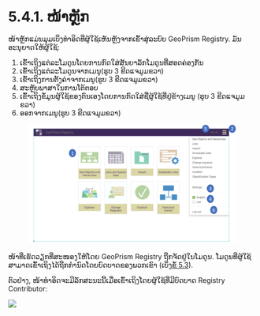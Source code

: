 # 5.4.1. ໜ້າຫຼັກ

ໜ້າຫຼັກແມ່ນມຸມເບິ່ງທໍາອິດທີ່ຜູ້ໃຊ້ເຫັນຫຼັງຈາກເຂົ້າສູ່ລະບົບ GeoPrism Registry. ມັນອະນຸຍາດໃຫ້ຜູ້ໃຊ້:

1. ເຂົ້າເຖິງແຕ່ລະໂມດູນໂດຍການກົດໃສ່ສັນຍາລັກໂມດູນທີ່ສອດຄ່ອງກັນ
2. ເຂົ້າເຖິງແຕ່ລະໂມດູນຈາກເມນູ(ຮູບ 3 ຂີດແຈມູມຂວາ)
3. ເຂົ້າເຖິງການຕັ້ງຄ່າຈາກເມນູ(ຮູບ 3 ຂີດແຈມູມຂວາ)
4. ສະຫຼັບພາສາໃນການໂຕ້ຕອບ
5. ເຂົ້າເຖິງຂໍ້ມູນຜູ້ໃຊ້ຂອງຕົນເອງໂດຍການກົດໃສ່ຊື່ຜູ້ໃຊ້ທີ່ຢູ່ຂ້າງເມນູ (ຮູບ 3 ຂີດແຈມູມຂວາ)
6. ອອກຈາກເມນູ(ຮູບ 3 ຂີດແຈມູມຂວາ)

<figure><img src="../../../../.gitbook/assets/image (1) (1) (1).png" alt=""><figcaption></figcaption></figure>

ໜ້າທີ່ເຮັດວຽກທີ່ສະໜອງໃຫ້ໂດຍ GeoPrism Registry ຖືກຈັດຢູ່ໃນໂມດູນ. ໂມດູນທີ່ຜູ້ໃຊ້ສາມາດເຂົ້າເຖິງໄດ້ຖືກກໍານົດໂດຍບົດບາດຂອງພວກເຂົາ (ເບິ່ງ[ຂໍ້ 5.3](../5.3-user-roles-and-their-rights/)).

ຕົວຢ່າງ, ໜ້າທໍາອິດຈະມີລັກສະນະນີ້ເມື່ອເຂົ້າເຖິງໂດຍຜູ້ໃຊ້ທີ່ມີບົດບາດ Registry Contributor:

![](<../../../../.gitbook/assets/pasted image 0.png>)
